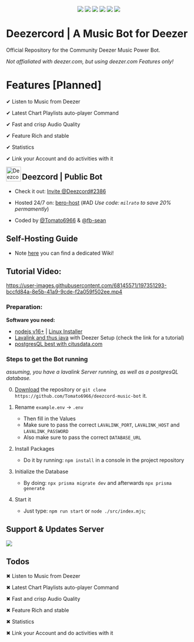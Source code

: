 <div align="center">
 <a href="https://discord.gg/7KJnTDKQ8N" target="_blank"><img src="https://img.shields.io/maintenance/yes/2023?style=for-the-badge" /></a>
 <a href="https://discord.gg/7KJnTDKQ8N" target="_blank"><img src="https://img.shields.io/discord/1034415148263297045?color=blue&label=support&style=for-the-badge&logoColor=white" /></a>
 <a href="https://deezer.com" target="_blank"><img src="https://img.shields.io/badge/Deezer-FEAA2D?style=for-the-badge&logo=deezer&logoColor=white"/></a>
 <a href="https://www.postgresql.org" target="_blank"><img src="https://img.shields.io/badge/postgres-%23316192.svg?style=for-the-badge&logo=postgresql&logoColor=white"/></a>
 <a href="https://www.nodejs.org" target="_blank"><img src="https://img.shields.io/badge/node.js-6DA55F?style=for-the-badge&logo=node.js&logoColor=white"/></a>
 <a href="https://www.fastify.io/" target="_blank"><img src="https://img.shields.io/badge/fastify-%23000000.svg?style=for-the-badge&logo=fastify&logoColor=white" /></a>
 
</div>

# Deezercord | A Music Bot for Deezer

Official Repository for the Community Deezer Music Power Bot. 

*Not affialiated with deezer.com, but using deezer.com Features only!*

# Features [Planned]

✔ Listen to Music from Deezer

✔ Latest Chart Playlists auto-player Command

✔ Fast and crisp Audio Quality

✔ Feature Rich and stable

✔ Statistics

✔ Link your Account and do activities with it


<img align="left" width="40" height="40" src="https://media.discordapp.net/attachments/1034419117853257738/1034421249356603482/Logo_cropped.png" alt="Deezcord Logo">

## Deezcord | Public Bot

- Check it out: [Invite @Deezcord#2386](https://discord.com/oauth2/authorize?client_id=1032998523123290182&scope=bot&permissions=279218310144)

- Hosted 24/7 on: [bero-host](https://bero.milrato.dev) (#AD *Use code: `milrato` to save 20% permamently*)

- Coded by [@Tomato6966](https://github.com/Tomato6966) & [@fb-sean](https://github.com/fb-sean)

## Self-Hosting Guide

- Note [here](https://github.com/Tomato6966/deezcord-music-bot/wiki) you can find a dedicated Wiki!

## Tutorial Video:

https://user-images.githubusercontent.com/68145571/197351293-bccfd84a-8e5b-41a9-9cde-f2a059f502ee.mp4

### Preparation:

**Software you need:**

 - [nodejs v16+](https://nodejs.org/en/download/) | [Linux Installer](https://github.com/Tomato6966/Debian-Cheat-Sheet-Setup/wiki/3.1-Install-nodejs-and-npm)
 - [Lavalink and thus java](https://github.com/Tomato6966/deezcord-music-bot/tree/LavalinkServer) with Deezer Setup (check the link for a tutorial)
 - [postgresQL best with citusdata.com](https://docs.citusdata.com/en/v11.1/installation/single_node_debian.html)
 
### Steps to get the Bot running

*assuming, you have a lavalink Server running, as well as a postgresQL database.*

0. [Download](https://github.com/Tomato6966/deezcord-music-bot/archive/refs/heads/main.zip) the repository or `git clone https://github.com/Tomato6966/deezcord-music-bot` it.

1. Rename `example.env` -> `.env`
    - Then fill in the Values
    - Make sure to pass the correct `LAVALINK_PORT`, `LAVALINK_HOST` and `LAVALINK_PASSWORD`
    - Also make sure to pass the correct `DATABASE_URL`

2. Install Packages
    - Do it by running: `npm install` in a console in the project repository
    
3. Initialize the Database
    - By doing: `npx prisma migrate dev` and afterwards `npx prisma generate`

4. Start it
    - Just type: `npm run start` or `node ./src/index.mjs`;


## Support & Updates Server

<a href="https://discord.gg/7KJnTDKQ8N" target="_blank"><img src="https://discord.com/api/guilds/1034415148263297045/widget.png?style=banner4" /></a>


## Todos

✖ Listen to Music from Deezer

✖ Latest Chart Playlists auto-player Command

✖ Fast and crisp Audio Quality

✖ Feature Rich and stable

✖ Statistics

✖ Link your Account and do activities with it




